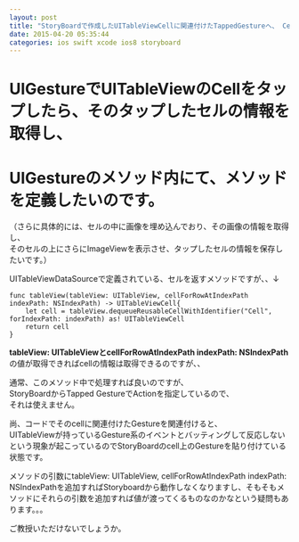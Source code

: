 ```yaml
---
layout: post
title: "StoryBoardで作成したUITableViewCellに関連付けたTappedGestureへ、 Cellの情報を渡したい。"
date: 2015-04-20 05:35:44
categories: ios swift xcode ios8 storyboard
---
```

<h1>UIGestureでUITableViewのCellをタップしたら、そのタップしたセルの情報を取得し、</h1>

<h1>UIGestureのメソッド内にて、メソッドを定義したいのです。</h1>

<p>（さらに具体的には、セルの中に画像を埋め込んでおり、その画像の情報を取得し、<br>
そのセルの上にさらにImageViewを表示させ、タップしたセルの情報を保存したいです。）</p>

<p>UITableViewDataSourceで定義されている、セルを返すメソッドですが、、↓</p>

<pre><code>func tableView(tableView: UITableView, cellForRowAtIndexPath indexPath: NSIndexPath) -&gt; UITableViewCell{
    let cell = tableView.dequeueReusableCellWithIdentifier("Cell", forIndexPath: indexPath) as! UITableViewCell
    return cell
}
</code></pre>

<p><strong>tableView: UITableViewとcellForRowAtIndexPath indexPath: NSIndexPath</strong>の値が取得できればcellの情報は取得できるのですが、、</p>

<p>通常、このメソッド中で処理すれば良いのですが、<br>
StoryBoardからTapped GestureでActionを指定しているので、<br>
それは使えません。</p>

<p>尚、コードでそのcellに関連付けたGestureを関連付けると、<br>
UITableViewが持っているGesture系のイベントとバッティングして反応しないという現象が起こっているのでStoryBoardのcell上のGestureを貼り付けている状態です。</p>

<p>メソッドの引数にtableView: UITableView, cellForRowAtIndexPath indexPath: NSIndexPathを追加すればStoryboardから動作しなくなりますし、そもそもメソッドにそれらの引数を追加すれば値が渡ってくるものなのかなという疑問もあります。。。</p>

<p>ご教授いただけないでしょうか。</p>
